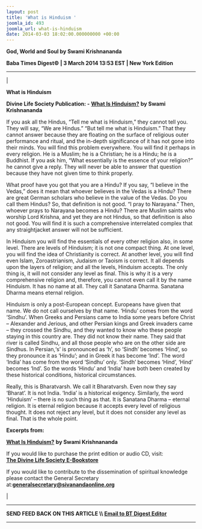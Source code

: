 ```yaml
---
layout: post
title: 'What is Hinduism '
joomla_id: 493
joomla_url: what-is-hinduism
date: 2014-03-03 18:02:00.000000000 +00:00
---
```

 **God, World and Soul by Swami Krishnananda**

**Baba Times Digest© | 3 March 2014 13:53 EST | New York Edition**

* * *

| 

**What is Hinduism**

**Divine Life Society Publication: -** [**What Is Hinduism?**](http://www.swami-krishnananda.org/disc/disc_170.html) **by Swami Krishnananda**

If you ask all the Hindus, “Tell me what is Hinduism,” they cannot tell you. They will say, “We are Hindus.” “But tell me what is Hinduism.” That they cannot answer because they are floating on the surface of religious outer performance and ritual, and the in-depth significance of it has not gone into their minds. You will find this problem everywhere. You will find it perhaps in every religion. He is a Muslim; he is a Christian; he is a Hindu; he is a Buddhist. If you ask him, “What essentially is the essence of your religion?” he cannot give a reply. They will never be able to answer that question because they have not given time to think properly.

What proof have you got that you are a Hindu? If you say, “I believe in the Vedas,” does it mean that whoever believes in the Vedas is a Hindu? There are great German scholars who believe in the value of the Vedas. Do you call them Hindus? So, that definition is not good. “I pray to Narayana.” Then, whoever prays to Narayana becomes a Hindu? There are Muslim saints who worship Lord Krishna, and yet they are not Hindus, so that definition is also not good. You will find it is such a comprehensive interrelated complex that any straightjacket answer will not be sufficient.

In Hinduism you will find the essentials of every other religion also, in some level. There are levels of Hinduism; it is not one compact thing. At one level, you will find the idea of Christianity is correct. At another level, you will find even Islam, Zoroastrianism, Judaism or Taoism is correct. It all depends upon the layers of religion; and all the levels, Hinduism accepts. The only thing is, it will not consider any level as final. This is why it is a very comprehensive religion and, therefore, you cannot even call it by the name Hinduism. It has no name at all. They call it Sanatana Dharma. Sanatana Dharma means eternal religion.

Hinduism is only a post-European concept. Europeans have given that name. We do not call ourselves by that name. ‘Hindu’ comes from the word ‘Sindhu’. When Greeks and Persians came to India some years before Christ – Alexander and Jerious, and other Persian kings and Greek invaders came – they crossed the Sindhu, and they wanted to know who these people staying in this country are. They did not know their name. They said that river is called Sindhu, and all those people who are on the other side are Sindhus. In Persian,‘s’ is pronounced as ‘h’, so ‘Sindh’ becomes ‘Hind’, so they pronounce it as ‘Hindu’; and in Greek it has become ‘Ind’. The word ‘India’ has come from the word ‘Sindhu’ only. ‘Sindh’ becomes ‘Hind’, ‘Hind’ becomes ‘Ind’. So the words ‘Hindu’ and ‘India’ have both been created by these historical conditions, historical circumstances.

Really, this is Bharatvarsh. We call it Bharatvarsh. Even now they say ‘Bharat’. It is not India. ‘India’ is a historical exigency. Similarly, the word ‘Hinduism’ – there is no such thing as that. It is Sanatana Dharma – eternal religion. It is eternal religion because it accepts every level of religious thought. It does not reject any level, but it does not consider any level as final. That is the whole point.

**Excerpts from:**

[**What Is Hinduism?**](http://www.swami-krishnananda.org/disc/disc_170.html) **by Swami Krishnananda**

If you would like to purchase the print edition or audio CD, visit:   
 **[The Divine Life Society E-Bookstore](http://www.dlshq.org/cgi-bin/store/commerce.cgi?category=krishnananda&cart_id=1394930528.401)**

If you would like to contribute to the dissemination of spiritual knowledge please contact the General Secretary at:**[](mailto:generalsecretary@sivanandaonline.org)[generalsecretary@sivanandaonline.org](mailto:generalsecretary@sivanandaonline.org)**



 |



* * *

**SEND FEED BACK ON THIS ARTICLE \\\ [Email to BT Digest Editor](mailto:thebabatimes@gmail.com)**

* * *



